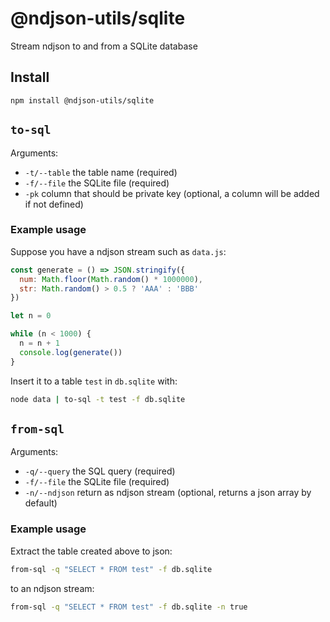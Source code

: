 # @ndjson-utils/sqlite

Stream ndjson to and from a SQLite database

## Install

```
npm install @ndjson-utils/sqlite
```

## `to-sql`

Arguments:

* `-t/--table` the table name (required)
* `-f/--file` the SQLite file (required)
* `-pk` column that should be private key (optional, a column will be added if not defined)

### Example usage

Suppose you have a ndjson stream such as `data.js`:

```js
const generate = () => JSON.stringify({
  num: Math.floor(Math.random() * 1000000),
  str: Math.random() > 0.5 ? 'AAA' : 'BBB'
})

let n = 0

while (n < 1000) {
  n = n + 1
  console.log(generate())
}
```

Insert it to a table `test` in `db.sqlite` with:

```bash
node data | to-sql -t test -f db.sqlite
```

## `from-sql`

Arguments:

* `-q/--query` the SQL query (required)
* `-f/--file` the SQLite file (required)
* `-n/--ndjson` return as ndjson stream (optional, returns a json array by default)

### Example usage

Extract the table created above to json:

```bash
from-sql -q "SELECT * FROM test" -f db.sqlite
```

to an ndjson stream:

```bash
from-sql -q "SELECT * FROM test" -f db.sqlite -n true
```